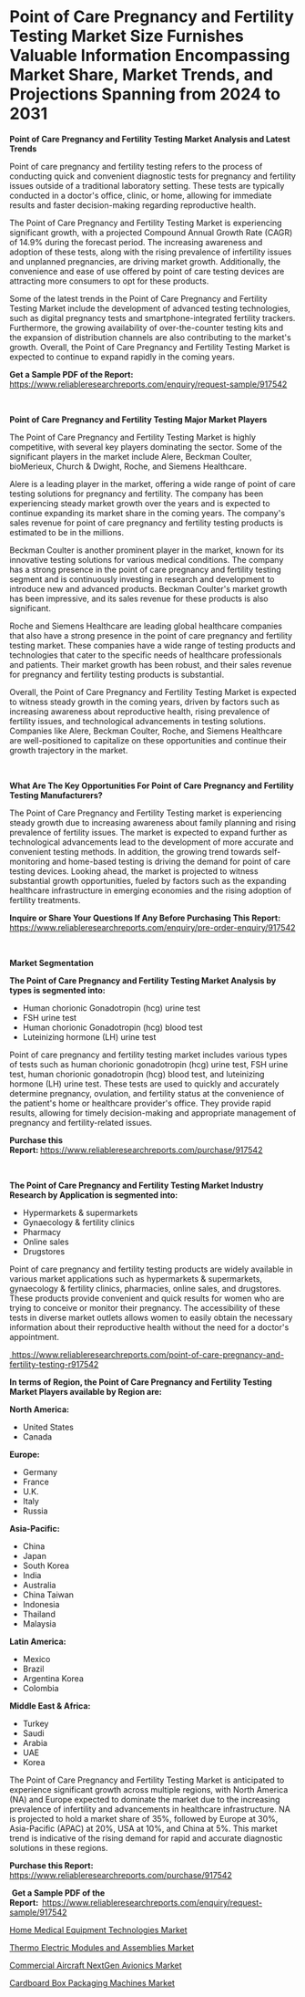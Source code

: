 <p><h1>Point of Care Pregnancy and Fertility Testing Market Size Furnishes Valuable Information Encompassing Market Share, Market Trends, and Projections Spanning from 2024 to 2031</h1></p><p><strong>Point of Care Pregnancy and Fertility Testing Market Analysis and Latest Trends</strong></p>
<p><p>Point of care pregnancy and fertility testing refers to the process of conducting quick and convenient diagnostic tests for pregnancy and fertility issues outside of a traditional laboratory setting. These tests are typically conducted in a doctor's office, clinic, or home, allowing for immediate results and faster decision-making regarding reproductive health.</p><p>The Point of Care Pregnancy and Fertility Testing Market is experiencing significant growth, with a projected Compound Annual Growth Rate (CAGR) of 14.9% during the forecast period. The increasing awareness and adoption of these tests, along with the rising prevalence of infertility issues and unplanned pregnancies, are driving market growth. Additionally, the convenience and ease of use offered by point of care testing devices are attracting more consumers to opt for these products.</p><p>Some of the latest trends in the Point of Care Pregnancy and Fertility Testing Market include the development of advanced testing technologies, such as digital pregnancy tests and smartphone-integrated fertility trackers. Furthermore, the growing availability of over-the-counter testing kits and the expansion of distribution channels are also contributing to the market's growth. Overall, the Point of Care Pregnancy and Fertility Testing Market is expected to continue to expand rapidly in the coming years.</p></p>
<p><strong>Get a Sample PDF of the Report:&nbsp;</strong> <a href="https://www.reliableresearchreports.com/enquiry/request-sample/917542">https://www.reliableresearchreports.com/enquiry/request-sample/917542</a></p>
<p>&nbsp;</p>
<p><strong>Point of Care Pregnancy and Fertility Testing Major Market Players</strong></p>
<p><p>The Point of Care Pregnancy and Fertility Testing Market is highly competitive, with several key players dominating the sector. Some of the significant players in the market include Alere, Beckman Coulter, bioMerieux, Church & Dwight, Roche, and Siemens Healthcare.</p><p>Alere is a leading player in the market, offering a wide range of point of care testing solutions for pregnancy and fertility. The company has been experiencing steady market growth over the years and is expected to continue expanding its market share in the coming years. The company's sales revenue for point of care pregnancy and fertility testing products is estimated to be in the millions.</p><p>Beckman Coulter is another prominent player in the market, known for its innovative testing solutions for various medical conditions. The company has a strong presence in the point of care pregnancy and fertility testing segment and is continuously investing in research and development to introduce new and advanced products. Beckman Coulter's market growth has been impressive, and its sales revenue for these products is also significant.</p><p>Roche and Siemens Healthcare are leading global healthcare companies that also have a strong presence in the point of care pregnancy and fertility testing market. These companies have a wide range of testing products and technologies that cater to the specific needs of healthcare professionals and patients. Their market growth has been robust, and their sales revenue for pregnancy and fertility testing products is substantial.</p><p>Overall, the Point of Care Pregnancy and Fertility Testing Market is expected to witness steady growth in the coming years, driven by factors such as increasing awareness about reproductive health, rising prevalence of fertility issues, and technological advancements in testing solutions. Companies like Alere, Beckman Coulter, Roche, and Siemens Healthcare are well-positioned to capitalize on these opportunities and continue their growth trajectory in the market.</p></p>
<p>&nbsp;</p>
<p><strong>What Are The Key Opportunities For Point of Care Pregnancy and Fertility Testing Manufacturers?</strong></p>
<p><p>The Point of Care Pregnancy and Fertility Testing market is experiencing steady growth due to increasing awareness about family planning and rising prevalence of fertility issues. The market is expected to expand further as technological advancements lead to the development of more accurate and convenient testing methods. In addition, the growing trend towards self-monitoring and home-based testing is driving the demand for point of care testing devices. Looking ahead, the market is projected to witness substantial growth opportunities, fueled by factors such as the expanding healthcare infrastructure in emerging economies and the rising adoption of fertility treatments.</p></p>
<p><strong>Inquire or Share Your Questions If Any Before Purchasing This Report:</strong> <a href="https://www.reliableresearchreports.com/enquiry/pre-order-enquiry/917542">https://www.reliableresearchreports.com/enquiry/pre-order-enquiry/917542</a></p>
<p>&nbsp;</p>
<p><strong>Market Segmentation</strong></p>
<p><strong>The Point of Care Pregnancy and Fertility Testing Market Analysis by types is segmented into:</strong></p>
<p><ul><li>Human chorionic Gonadotropin (hcg) urine test</li><li>FSH urine test</li><li>Human chorionic Gonadotropin (hcg) blood test</li><li>Luteinizing hormone (LH) urine test</li></ul></p>
<p><p>Point of care pregnancy and fertility testing market includes various types of tests such as human chorionic gonadotropin (hcg) urine test, FSH urine test, human chorionic gonadotropin (hcg) blood test, and luteinizing hormone (LH) urine test. These tests are used to quickly and accurately determine pregnancy, ovulation, and fertility status at the convenience of the patient's home or healthcare provider's office. They provide rapid results, allowing for timely decision-making and appropriate management of pregnancy and fertility-related issues.</p></p>
<p><strong>Purchase this Report:&nbsp;</strong><a href="https://www.reliableresearchreports.com/purchase/917542">https://www.reliableresearchreports.com/purchase/917542</a></p>
<p>&nbsp;</p>
<p><strong>The Point of Care Pregnancy and Fertility Testing Market Industry Research by Application is segmented into:</strong></p>
<p><ul><li>Hypermarkets & supermarkets</li><li>Gynaecology & fertility clinics</li><li>Pharmacy</li><li>Online sales</li><li>Drugstores</li></ul></p>
<p><p>Point of care pregnancy and fertility testing products are widely available in various market applications such as hypermarkets & supermarkets, gynaecology & fertility clinics, pharmacies, online sales, and drugstores. These products provide convenient and quick results for women who are trying to conceive or monitor their pregnancy. The accessibility of these tests in diverse market outlets allows women to easily obtain the necessary information about their reproductive health without the need for a doctor's appointment.</p></p>
<p><a href="https://www.reliableresearchreports.com/point-of-care-pregnancy-and-fertility-testing-r917542">&nbsp;https://www.reliableresearchreports.com/point-of-care-pregnancy-and-fertility-testing-r917542</a></p>
<p><strong>In terms of Region, the Point of Care Pregnancy and Fertility Testing Market Players available by Region are:</strong></p>
<p>
    <p> <strong> North America: </strong>
        <ul>
            <li>United States</li>
            <li>Canada</li>
        </ul>
        </p> 
    <p> <strong> Europe: </strong>
        <ul>
            <li>Germany</li>
            <li>France</li>
            <li>U.K.</li>
            <li>Italy</li>
            <li>Russia</li>
        </ul>
        </p> 
    <p> <strong> Asia-Pacific: </strong>
        <ul>
            <li>China</li>
            <li>Japan</li>
            <li>South Korea</li>
            <li>India</li>
            <li>Australia</li>
            <li>China Taiwan</li>
            <li>Indonesia</li>
            <li>Thailand</li>
            <li>Malaysia</li>
        </ul>
        </p> 
    <p> <strong> Latin America: </strong>
        <ul>
            <li>Mexico</li>
            <li>Brazil</li>
            <li>Argentina Korea</li>
            <li>Colombia</li>
        </ul>
        </p> 
    <p> <strong> Middle East & Africa: </strong>
        <ul>
            <li>Turkey</li>
            <li>Saudi</li>
            <li>Arabia</li>
            <li>UAE</li>
            <li>Korea</li>
        </ul>
    </p>
    </p>
<p><p>The Point of Care Pregnancy and Fertility Testing Market is anticipated to experience significant growth across multiple regions, with North America (NA) and Europe expected to dominate the market due to the increasing prevalence of infertility and advancements in healthcare infrastructure. NA is projected to hold a market share of 35%, followed by Europe at 30%, Asia-Pacific (APAC) at 20%, USA at 10%, and China at 5%. This market trend is indicative of the rising demand for rapid and accurate diagnostic solutions in these regions.</p></p>
<p><strong>Purchase this Report: </strong><a href="https://www.reliableresearchreports.com/purchase/917542">https://www.reliableresearchreports.com/purchase/917542</a></p>
<p>&nbsp;<strong>Get a Sample PDF of the Report:&nbsp;&nbsp;</strong><a href="https://www.reliableresearchreports.com/enquiry/request-sample/917542">https://www.reliableresearchreports.com/enquiry/request-sample/917542</a></p>
<p><strong></strong></p>
<p><p><a href="https://github.com/RosemarieLeffler2023/Market-Research-Report-List-1/blob/main/home-medical-equipment-technologies-market.md">Home Medical Equipment Technologies Market</a></p><p><a href="https://www.linkedin.com/pulse/decoding-thermo-electric-modules-assemblies-market-metrics-gu9be?trackingId=MzmGQun2AfOctTwpowIeuw%3D%3D">Thermo Electric Modules and Assemblies Market</a></p><p><a href="https://github.com/nancykennedykellievqfqt2/Market-Research-Report-List-2/blob/main/commercial-aircraft-nextgen-avionics-market.md">Commercial Aircraft NextGen Avionics Market</a></p><p><a href="https://www.linkedin.com/pulse/cardboard-box-packaging-machines-market-outlook-industry-s9r6f?trackingId=oCTcjK8iZvxNOtFTwFwg9g%3D%3D">Cardboard Box Packaging Machines Market</a></p></p>